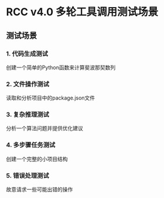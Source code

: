 # RCC v4.0 多轮工具调用测试场景

## 测试场景

### 1. 代码生成测试
创建一个简单的Python函数来计算斐波那契数列

### 2. 文件操作测试  
读取和分析项目中的package.json文件

### 3. 复杂推理测试
分析一个算法问题并提供优化建议

### 4. 多步骤任务测试
创建一个完整的小项目结构

### 5. 错误处理测试
故意请求一些可能出错的操作